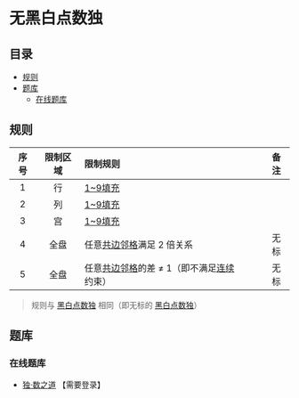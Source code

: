 # 无黑白点数独
<!-- START doctoc generated TOC please keep comment here to allow auto update -->
<!-- DON'T EDIT THIS SECTION, INSTEAD RE-RUN doctoc TO UPDATE -->
## 目录

- [规则](#%E8%A7%84%E5%88%99)
- [题库](#%E9%A2%98%E5%BA%93)
  - [在线题库](#%E5%9C%A8%E7%BA%BF%E9%A2%98%E5%BA%93)

<!-- END doctoc generated TOC please keep comment here to allow auto update -->

## 规则

| 序号  | 限制区域 | 限制规则                       | 备注  |
|:---:|:----:|:---------------------------|:---:|
|  1  |  行   | [1~9填充]                    |     |
|  2  |  列   | [1~9填充]                    |     |
|  3  |  宫   | [1~9填充]                    |     |
|  4  |  全盘  | 任意[共边邻格]满足 2 倍关系           | 无标  |
|  5  |  全盘  | 任意[共边邻格]的差 ≠ 1（即不满足[连续]约束） | 无标  |
> 规则与 [黑白点数独] 相同（即无标的 [黑白点数独]）

## 题库

### 在线题库

- [独·数之道](http://www.sudokufans.org.cn/lx/game.index.php?type=nhb) 【需要登录】

[1~9填充]: ../../../../../../rules/rules.md#1to9填充
[共边邻格]: ../../../../../../rules/rules.md#共边邻格
[连续]: ../../../../../../rules/rules.md#连续
[黑白点数独]: 黑白点数独.md
